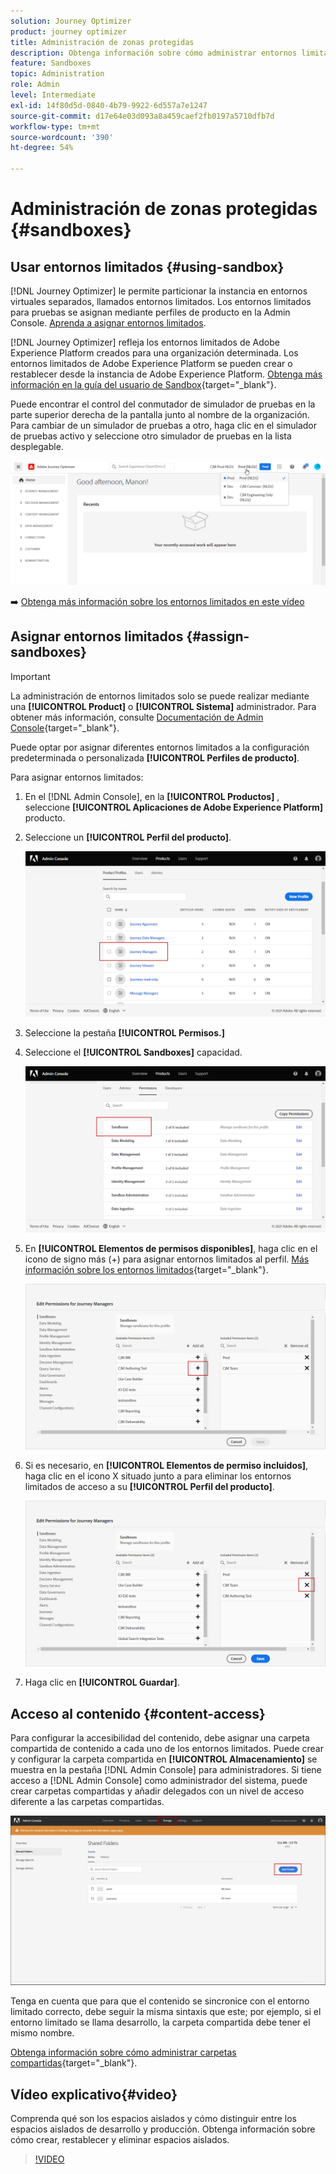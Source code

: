 ```yaml
---
solution: Journey Optimizer
product: journey optimizer
title: Administración de zonas protegidas
description: Obtenga información sobre cómo administrar entornos limitados
feature: Sandboxes
topic: Administration
role: Admin
level: Intermediate
exl-id: 14f80d5d-0840-4b79-9922-6d557a7e1247
source-git-commit: d17e64e03d093a8a459caef2fb0197a5710dfb7d
workflow-type: tm+mt
source-wordcount: '390'
ht-degree: 54%

---
```


# Administración de zonas protegidas {#sandboxes}

## Usar entornos limitados {#using-sandbox}

[!DNL Journey Optimizer] le permite particionar la instancia en entornos virtuales separados, llamados entornos limitados.
Los entornos limitados para pruebas se asignan mediante perfiles de producto en la Admin Console. [Aprenda a asignar entornos limitados](permissions.md#create-product-profile).

[!DNL Journey Optimizer] refleja los entornos limitados de Adobe Experience Platform creados para una organización determinada.
Los entornos limitados de Adobe Experience Platform se pueden crear o restablecer desde la instancia de Adobe Experience Platform. [Obtenga más información en la guía del usuario de Sandbox](https://experienceleague.adobe.com/docs/experience-platform/sandbox/ui/user-guide.html?lang=es){target=&quot;_blank&quot;}.

Puede encontrar el control del conmutador de simulador de pruebas en la parte superior derecha de la pantalla junto al nombre de la organización. Para cambiar de un simulador de pruebas a otro, haga clic en el simulador de pruebas activo y seleccione otro simulador de pruebas en la lista desplegable.

![](assets/sandbox_5.png)

➡️ [Obtenga más información sobre los entornos limitados en este vídeo](#video)

## Asignar entornos limitados {#assign-sandboxes}

>[!IMPORTANT]
>
> La administración de entornos limitados solo se puede realizar mediante una **[!UICONTROL Product]** o **[!UICONTROL Sistema]** administrador. Para obtener más información, consulte [Documentación de Admin Console](https://helpx.adobe.com/enterprise/admin-guide.html/enterprise/using/admin-roles.ug.html){target=&quot;_blank&quot;}.

Puede optar por asignar diferentes entornos limitados a la configuración predeterminada o personalizada **[!UICONTROL Perfiles de producto]**.

Para asignar entornos limitados:

1. En el [!DNL Admin Console], en la **[!UICONTROL Productos]** , seleccione **[!UICONTROL Aplicaciones de Adobe Experience Platform]** producto.

1. Seleccione un **[!UICONTROL Perfil del producto]**.

   ![](assets/sandbox_1.png)

1. Seleccione la pestaña **[!UICONTROL Permisos.]**

1. Seleccione el **[!UICONTROL Sandboxes]** capacidad.

   ![](assets/sandbox_2.png)

1. En **[!UICONTROL Elementos de permisos disponibles]**, haga clic en el icono de signo más (+) para asignar entornos limitados al perfil. [Más información sobre los entornos limitados](https://experienceleague.adobe.com/docs/experience-platform/sandbox/home.html?lang=es){target=&quot;_blank&quot;}.

   ![](assets/sandbox_3.png)

1. Si es necesario, en **[!UICONTROL Elementos de permiso incluidos]**, haga clic en el icono X situado junto a para eliminar los entornos limitados de acceso a su **[!UICONTROL Perfil del producto]**.

   ![](assets/sandbox_4.png)

1. Haga clic en **[!UICONTROL Guardar]**.

## Acceso al contenido {#content-access}

Para configurar la accesibilidad del contenido, debe asignar una carpeta compartida de contenido a cada uno de los entornos limitados. Puede crear y configurar la carpeta compartida en **[!UICONTROL Almacenamiento]** se muestra en la pestaña [!DNL Admin Console] para administradores. Si tiene acceso a [!DNL Admin Console] como administrador del sistema, puede crear carpetas compartidas y añadir delegados con un nivel de acceso diferente a las carpetas compartidas.

![](assets/do-not-localize/content_access.png)

Tenga en cuenta que para que el contenido se sincronice con el entorno limitado correcto, debe seguir la misma sintaxis que este; por ejemplo, si el entorno limitado se llama desarrollo, la carpeta compartida debe tener el mismo nombre.

[Obtenga información sobre cómo administrar carpetas compartidas](https://helpx.adobe.com/es/enterprise/admin-guide.html/enterprise/using/manage-adobe-storage.ug.html){target=&quot;_blank&quot;}.

## Vídeo explicativo{#video}

Comprenda qué son los espacios aislados y cómo distinguir entre los espacios aislados de desarrollo y producción. Obtenga información sobre cómo crear, restablecer y eliminar espacios aislados.

>[!VIDEO](https://video.tv.adobe.com/v/334355?quality=12)
